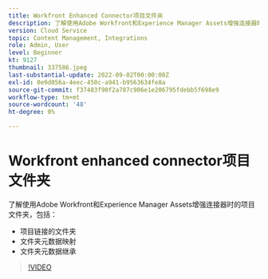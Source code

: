 ```yaml
---
title: Workfront Enhanced Connector项目文件夹
description: 了解使用Adobe Workfront和Experience Manager Assets增强连接器时的项目文件夹。
version: Cloud Service
topic: Content Management, Integrations
role: Admin, User
level: Beginner
kt: 9127
thumbnail: 337586.jpeg
last-substantial-update: 2022-09-02T00:00:00Z
exl-id: 0e9d056a-4eec-450c-a941-b9563634fe8a
source-git-commit: f37483f90f2a707c906e1e206795fdebb5f698e9
workflow-type: tm+mt
source-wordcount: '48'
ht-degree: 0%

---
```


# Workfront enhanced connector项目文件夹

了解使用Adobe Workfront和Experience Manager Assets增强连接器时的项目文件夹，包括：

+ 项目链接的文件夹
+ 文件夹元数据映射
+ 文件夹元数据继承

>[!VIDEO](https://video.tv.adobe.com/v/337586/?quality=12&learn=on)
